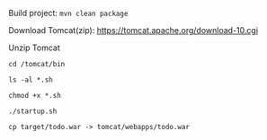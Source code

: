 Build project: `mvn clean package`

Download Tomcat(zip): https://tomcat.apache.org/download-10.cgi

Unzip Tomcat

`cd /tomcat/bin`

`ls -al *.sh`

`chmod +x *.sh`

`./startup.sh`

`cp target/todo.war -> tomcat/webapps/todo.war`

